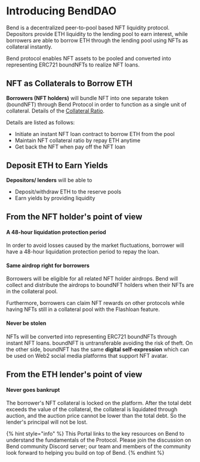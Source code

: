 # Introducing BendDAO

Bend is a decentralized peer-to-pool based NFT liquidity protocol. Depositors provide ETH liquidity to the lending pool to earn interest, while borrowers are able to borrow ETH through the lending pool using NFTs as collateral instantly.

Bend protocol enables NFT assets to be pooled and converted into representing ERC721 boundNFTs to realize NFT loans.

## NFT as Collaterals to Borrow ETH&#x20;

**Borrowers (NFT holders)** will bundle NFT into one separate token (boundNFT) through Bend Protocol in order to function as a single unit of collateral. Details of the [Collateral Ratio](risk/nft-risk-parameters.md).

Details are listed as follows:&#x20;

* Initiate an instant NFT loan contract to borrow ETH from the pool&#x20;
* Maintain NFT collateral ratio by repay ETH anytime&#x20;
* Get back the NFT when pay off the NFT loan&#x20;

## Deposit ETH to Earn Yields

**Depositors/ lenders** will be able to&#x20;

* Deposit/withdraw ETH to the reserve pools&#x20;
* Earn yields by providing liquidity&#x20;

## From the NFT holder's point of view

#### A 48-hour liquidation protection period

In order to avoid losses caused by the market fluctuations, borrower will have a 48-hour liquidation protection period to repay the loan.

#### Same airdrop right for borrowers

Borrowers will be eligible for all related NFT holder airdrops. Bend will collect and distribute the airdrops to boundNFT holders when their NFTs are in the collateral pool.&#x20;

Furthermore, borrowers can claim NFT rewards on other protocols while having NFTs still in a collateral pool with the Flashloan feature.

#### Never be stolen

NFTs will be converted into representing ERC721 boundNFTs through instant NFT loans. boundNFT is untransferable avoiding the risk of theft. On the other side, boundNFT has the same **digital self-expression** which can be used on Web2 social media platforms that support NFT avatar.&#x20;

## From the ETH lender's point of view

#### Never goes bankrupt

The borrower's NFT collateral is locked on the platform. After the total debt exceeds the value of the collateral, the collateral is liquidated through auction, and the auction price cannot be lower than the total debt. So the lender's principal will not be lost.

{% hint style="info" %}
This Portal links to the key resources on Bend to understand the fundamentals of the Protocol. Please join the discussion on Bend community Discord server; our team and members of the community look forward to helping you build on top of Bend.
{% endhint %}

<mark style="color:blue;"></mark>
